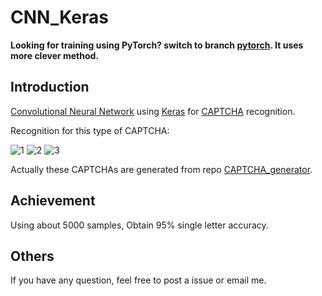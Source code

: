 # CNN_Keras

__Looking for training using PyTorch? switch to branch [pytorch](https://github.com/skyduy/CNN_keras/tree/pytorch). It uses more clever method.__

## Introduction
[Convolutional Neural Network](https://en.wikipedia.org/wiki/Convolutional_neural_network) using [Keras](https://github.com/fchollet/keras/tree/master/keras) for [CAPTCHA](https://en.wikipedia.org/wiki/CAPTCHA) recognition.

Recognition for this type of CAPTCHA:

![1](https://github.com/skyduy/CAPTCHA_generator/blob/master/samples/5WNAU.jpg)
![2](https://github.com/skyduy/CAPTCHA_generator/blob/master/samples/HCMYT.jpg)
![3](https://github.com/skyduy/CAPTCHA_generator/blob/master/samples/YRY8S.jpg)

Actually these CAPTCHAs are generated from repo [CAPTCHA_generator](https://github.com/skyduy/CAPTCHA_generator).

## Achievement

Using about 5000 samples, Obtain 95% single letter accuracy.


## Others

If you have any question, feel free to post a issue or email me.
